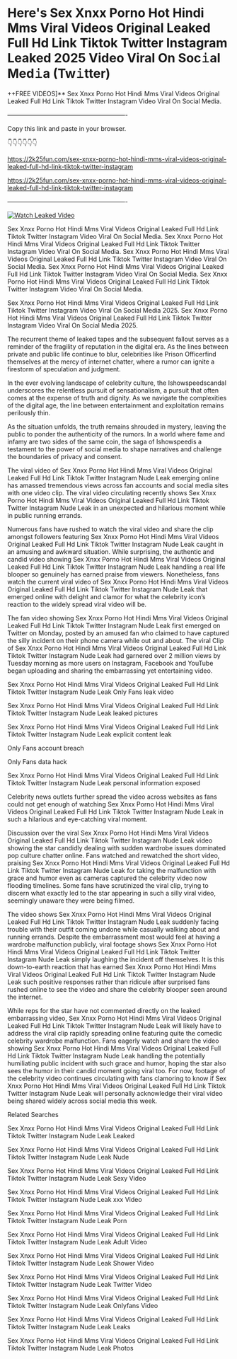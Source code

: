 # Here's Sex ️Xnxx ️Porno Hot Hindi Mms Viral Videos Original Leaked Full Hd Link Tiktok Twitter Instagram Leaked 2025 Video Viral On Soc𝚒al Med𝚒a (Tw𝚒tter)

++FREE VIDEOS]** Sex ️Xnxx ️Porno Hot Hindi Mms Viral Videos Original Leaked Full Hd Link Tiktok Twitter Instagram Video Viral On Social Media.

———————————————————-

Copy this link and paste in your browser.

👇👇👇👇👇👇

https://2k25fun.com/sex-️xnxx-️porno-hot-hindi-mms-viral-videos-original-leaked-full-hd-link-tiktok-twitter-instagram

https://2k25fun.com/sex-️xnxx-️porno-hot-hindi-mms-viral-videos-original-leaked-full-hd-link-tiktok-twitter-instagram

———————————————————-

[![Watch Leaked Video](https://miro.medium.com/v2/resize:fit:828/format:webp/1*cilzJN44JGOrTw9NJCrNHA.gif "Watch Leaked Video")](https://2k25fun.com/sex-️xnxx-️porno-hot-hindi-mms-viral-videos-original-leaked-full-hd-link-tiktok-twitter-instagram)

Sex ️Xnxx ️Porno Hot Hindi Mms Viral Videos Original Leaked Full Hd Link Tiktok Twitter Instagram Video Viral On Social Media. Sex ️Xnxx ️Porno Hot Hindi Mms Viral Videos Original Leaked Full Hd Link Tiktok Twitter Instagram Video Viral On Social Media. Sex ️Xnxx ️Porno Hot Hindi Mms Viral Videos Original Leaked Full Hd Link Tiktok Twitter Instagram Video Viral On Social Media. Sex ️Xnxx ️Porno Hot Hindi Mms Viral Videos Original Leaked Full Hd Link Tiktok Twitter Instagram Video Viral On Social Media. Sex ️Xnxx ️Porno Hot Hindi Mms Viral Videos Original Leaked Full Hd Link Tiktok Twitter Instagram Video Viral On Social Media.

Sex ️Xnxx ️Porno Hot Hindi Mms Viral Videos Original Leaked Full Hd Link Tiktok Twitter Instagram Video Viral On Social Media 2025. Sex ️Xnxx ️Porno Hot Hindi Mms Viral Videos Original Leaked Full Hd Link Tiktok Twitter Instagram Video Viral On Social Media 2025.

The recurrent theme of leaked tapes and the subsequent fallout serves as a reminder of the fragility of reputation in the digital era. As the lines between private and public life continue to blur, celebrities like Prison Officerfind themselves at the mercy of internet chatter, where a rumor can ignite a firestorm of speculation and judgment.

In the ever evolving landscape of celebrity culture, the Ishowspeedscandal underscores the relentless pursuit of sensationalism, a pursuit that often comes at the expense of truth and dignity. As we navigate the complexities of the digital age, the line between entertainment and exploitation remains perilously thin.

As the situation unfolds, the truth remains shrouded in mystery, leaving the public to ponder the authenticity of the rumors. In a world where fame and infamy are two sides of the same coin, the saga of Ishowspeedis a testament to the power of social media to shape narratives and challenge the boundaries of privacy and consent.

The viral video of Sex ️Xnxx ️Porno Hot Hindi Mms Viral Videos Original Leaked Full Hd Link Tiktok Twitter Instagram Nude Leak emerging online has amassed tremendous views across fan accounts and social media sites with one video clip. The viral video circulating recently shows Sex ️Xnxx ️Porno Hot Hindi Mms Viral Videos Original Leaked Full Hd Link Tiktok Twitter Instagram Nude Leak in an unexpected and hilarious moment while in public running errands.

Numerous fans have rushed to watch the viral video and share the clip amongst followers featuring Sex ️Xnxx ️Porno Hot Hindi Mms Viral Videos Original Leaked Full Hd Link Tiktok Twitter Instagram Nude Leak caught in an amusing and awkward situation. While surprising, the authentic and candid video showing Sex ️Xnxx ️Porno Hot Hindi Mms Viral Videos Original Leaked Full Hd Link Tiktok Twitter Instagram Nude Leak handling a real life blooper so genuinely has earned praise from viewers. Nonetheless, fans watch the current viral video of Sex ️Xnxx ️Porno Hot Hindi Mms Viral Videos Original Leaked Full Hd Link Tiktok Twitter Instagram Nude Leak that emerged online with delight and clamor for what the celebrity icon’s reaction to the widely spread viral video will be.

The fan video showing Sex ️Xnxx ️Porno Hot Hindi Mms Viral Videos Original Leaked Full Hd Link Tiktok Twitter Instagram Nude Leak first emerged on Twitter on Monday, posted by an amused fan who claimed to have captured the silly incident on their phone camera while out and about. The viral Clip of Sex ️Xnxx ️Porno Hot Hindi Mms Viral Videos Original Leaked Full Hd Link Tiktok Twitter Instagram Nude Leak had garnered over 2 million views by Tuesday morning as more users on Instagram, Facebook and YouTube began uploading and sharing the embarrassing yet entertaining video.

Sex ️Xnxx ️Porno Hot Hindi Mms Viral Videos Original Leaked Full Hd Link Tiktok Twitter Instagram Nude Leak Only Fans leak video

Sex ️Xnxx ️Porno Hot Hindi Mms Viral Videos Original Leaked Full Hd Link Tiktok Twitter Instagram Nude Leak leaked pictures

Sex ️Xnxx ️Porno Hot Hindi Mms Viral Videos Original Leaked Full Hd Link Tiktok Twitter Instagram Nude Leak explicit content leak

Only Fans account breach

Only Fans data hack

Sex ️Xnxx ️Porno Hot Hindi Mms Viral Videos Original Leaked Full Hd Link Tiktok Twitter Instagram Nude Leak personal information exposed

Celebrity news outlets further spread the video across websites as fans could not get enough of watching Sex ️Xnxx ️Porno Hot Hindi Mms Viral Videos Original Leaked Full Hd Link Tiktok Twitter Instagram Nude Leak in such a hilarious and eye-catching viral moment.

Discussion over the viral Sex ️Xnxx ️Porno Hot Hindi Mms Viral Videos Original Leaked Full Hd Link Tiktok Twitter Instagram Nude Leak video showing the star candidly dealing with sudden wardrobe issues dominated pop culture chatter online. Fans watched and rewatched the short video, praising Sex ️Xnxx ️Porno Hot Hindi Mms Viral Videos Original Leaked Full Hd Link Tiktok Twitter Instagram Nude Leak for taking the malfunction with grace and humor even as cameras captured the celebrity video now flooding timelines. Some fans have scrutinized the viral clip, trying to discern what exactly led to the star appearing in such a silly viral video, seemingly unaware they were being filmed.

The video shows Sex ️Xnxx ️Porno Hot Hindi Mms Viral Videos Original Leaked Full Hd Link Tiktok Twitter Instagram Nude Leak suddenly facing trouble with their outfit coming undone while casually walking about and running errands. Despite the embarrassment most would feel at having a wardrobe malfunction publicly, viral footage shows Sex ️Xnxx ️Porno Hot Hindi Mms Viral Videos Original Leaked Full Hd Link Tiktok Twitter Instagram Nude Leak simply laughing the incident off themselves. It is this down-to-earth reaction that has earned Sex ️Xnxx ️Porno Hot Hindi Mms Viral Videos Original Leaked Full Hd Link Tiktok Twitter Instagram Nude Leak such positive responses rather than ridicule after surprised fans rushed online to see the video and share the celebrity blooper seen around the internet.

While reps for the star have not commented directly on the leaked embarrassing video, Sex ️Xnxx ️Porno Hot Hindi Mms Viral Videos Original Leaked Full Hd Link Tiktok Twitter Instagram Nude Leak will likely have to address the viral clip rapidly spreading online featuring quite the comedic celebrity wardrobe malfunction. Fans eagerly watch and share the video showing Sex ️Xnxx ️Porno Hot Hindi Mms Viral Videos Original Leaked Full Hd Link Tiktok Twitter Instagram Nude Leak handling the potentially humiliating public incident with such grace and humor, hoping the star also sees the humor in their candid moment going viral too. For now, footage of the celebrity video continues circulating with fans clamoring to know if Sex ️Xnxx ️Porno Hot Hindi Mms Viral Videos Original Leaked Full Hd Link Tiktok Twitter Instagram Nude Leak will personally acknowledge their viral video being shared widely across social media this week.

Related Searches

Sex ️Xnxx ️Porno Hot Hindi Mms Viral Videos Original Leaked Full Hd Link Tiktok Twitter Instagram Nude Leak Leaked

Sex ️Xnxx ️Porno Hot Hindi Mms Viral Videos Original Leaked Full Hd Link Tiktok Twitter Instagram Nude Leak Nude

Sex ️Xnxx ️Porno Hot Hindi Mms Viral Videos Original Leaked Full Hd Link Tiktok Twitter Instagram Nude Leak Sexy Video

Sex ️Xnxx ️Porno Hot Hindi Mms Viral Videos Original Leaked Full Hd Link Tiktok Twitter Instagram Nude Leak xxx Video

Sex ️Xnxx ️Porno Hot Hindi Mms Viral Videos Original Leaked Full Hd Link Tiktok Twitter Instagram Nude Leak Porn

Sex ️Xnxx ️Porno Hot Hindi Mms Viral Videos Original Leaked Full Hd Link Tiktok Twitter Instagram Nude Leak Adult Video

Sex ️Xnxx ️Porno Hot Hindi Mms Viral Videos Original Leaked Full Hd Link Tiktok Twitter Instagram Nude Leak Shower Video

Sex ️Xnxx ️Porno Hot Hindi Mms Viral Videos Original Leaked Full Hd Link Tiktok Twitter Instagram Nude Leak Twitter Video

Sex ️Xnxx ️Porno Hot Hindi Mms Viral Videos Original Leaked Full Hd Link Tiktok Twitter Instagram Nude Leak Onlyfans Video

Sex ️Xnxx ️Porno Hot Hindi Mms Viral Videos Original Leaked Full Hd Link Tiktok Twitter Instagram Nude Leak Leaks

Sex ️Xnxx ️Porno Hot Hindi Mms Viral Videos Original Leaked Full Hd Link Tiktok Twitter Instagram Nude Leak Photos